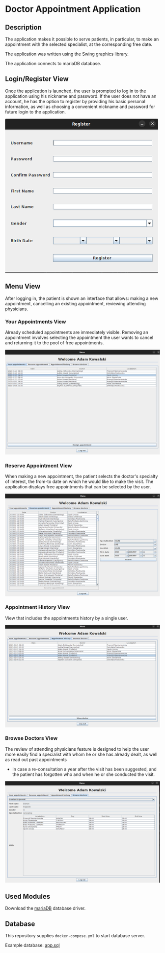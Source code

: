 # Doctor Appointment Application

## Description
The application makes it possible to serve patients, in particular, to make an appointment with the selected specialist, at the corresponding free date.

The application was written using the Swing graphics library.

The application connects to mariaDB database.


## Login/Register View
Once the application is launched, the user is prompted to log in to the application using his nickname and password. 
If the user does not have an account, he has the option to register by providing his basic personal information, as well as choosing a convenient nickname and password for future login to the application.

![](imgs/register.png)

## Menu View
After logging in, the patient is shown an interface that allows: making a new appointment, cancelling an existing appointment, reviewing attending physicians.

### Your Appointments View
Already scheduled appointments are immediately visible.
Removing an appointment involves selecting the appointment the user wants to cancel and returning it to the pool of free appointments.

![](imgs/appointments.png)
### Reserve Appointment View
When making a new appointment, the patient selects the doctor's specialty of interest, the from-to date on which he would like to make the visit.
The application displays free appointments that can be selected by the user.

![](imgs/reserve.png)

### Appointment History View
View that includes the appointments history by a single user.

![](imgs/history.png)

### Browse Doctors View
The review of attending physicians feature is designed to help the user more easily find a specialist with whom he or she has already dealt, as well as read out past appointments 
- In case a re-consultation a year after the visit has been suggested, and the patient has forgotten who and when he or she conducted the visit.

![](imgs/browse.png)
## Used Modules
Download the [mariaDB](https://mariadb.com/kb/en/about-mariadb-connector-j/) database driver.

## Database
This repository supplies `docker-compose.yml` to start database server.

Example database: [app.sql](app.sql)